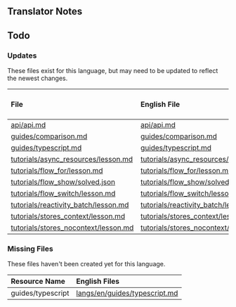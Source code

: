 
## Translator Notes

## Todo

### Updates  
These files exist for this language, but may need to be updated to reflect the newest changes.  
<!--MM:START (UPDATED:lang=ko-kr) -->
| File                                                                                                                                     | English File                                                                                                                          | Last Updated (EN)                                                                                   | Last Updated (KO-KR)                                                                               |
| :--------------------------------------------------------------------------------------------------------------------------------------- | :------------------------------------------------------------------------------------------------------------------------------------ | :-------------------------------------------------------------------------------------------------- | :------------------------------------------------------------------------------------------------- |
| [api/api.md](https://github.com/solidjs/solid-docs/tree/main/langs/ko-kr/api/api.md)                                                     | [api/api.md](https://github.com/solidjs/solid-docs/tree/main/langs/en/api/api.md)                                                     | [2/16/2023](https://github.com/solidjs/solid-docs/commit/02be4b4d3c9952f19d23d644f67e3bcbb4525d81)  | [9/10/2022](https://github.com/solidjs/solid-docs/commit/97f41fa02a81dd8ce917b8c5b5f592dde0b07dd1) |
| [guides/comparison.md](https://github.com/solidjs/solid-docs/tree/main/langs/ko-kr/guides/comparison.md)                                 | [guides/comparison.md](https://github.com/solidjs/solid-docs/tree/main/langs/en/guides/comparison.md)                                 | [9/10/2022](https://github.com/solidjs/solid-docs/commit/97f41fa02a81dd8ce917b8c5b5f592dde0b07dd1)  | [9/7/2022](https://github.com/solidjs/solid-docs/commit/7a0656c409728d26f791ad1e30648171963a5316)  |
| [guides/typescript.md](https://github.com/solidjs/solid-docs/tree/main/langs/ko-kr/guides/typescript.md)                                 | [guides/typescript.md](https://github.com/solidjs/solid-docs/tree/main/langs/en/guides/typescript.md)                                 | [9/10/2022](https://github.com/solidjs/solid-docs/commit/97f41fa02a81dd8ce917b8c5b5f592dde0b07dd1)  | [9/7/2022](https://github.com/solidjs/solid-docs/commit/7a0656c409728d26f791ad1e30648171963a5316)  |
| [tutorials/async_resources/lesson.md](https://github.com/solidjs/solid-docs/tree/main/langs/ko-kr/tutorials/async_resources/lesson.md)   | [tutorials/async_resources/lesson.md](https://github.com/solidjs/solid-docs/tree/main/langs/en/tutorials/async_resources/lesson.md)   | [10/30/2022](https://github.com/solidjs/solid-docs/commit/df4b4f089f2bb404dcf0815ab3fe65c69ace8c4e) | [5/25/2022](https://github.com/solidjs/solid-docs/commit/5e19160028a8f26c68fd43e943711696b4f30e0c) |
| [tutorials/flow_for/lesson.md](https://github.com/solidjs/solid-docs/tree/main/langs/ko-kr/tutorials/flow_for/lesson.md)                 | [tutorials/flow_for/lesson.md](https://github.com/solidjs/solid-docs/tree/main/langs/en/tutorials/flow_for/lesson.md)                 | [5/7/2022](https://github.com/solidjs/solid-docs/commit/fcb19d8a5d1cb6d494f52237fdce72d5fab522ca)   | [3/9/2022](https://github.com/solidjs/solid-docs/commit/512c05f719855211be498125e74e8019cc5ba130)  |
| [tutorials/flow_show/solved.json](https://github.com/solidjs/solid-docs/tree/main/langs/ko-kr/tutorials/flow_show/solved.json)           | [tutorials/flow_show/solved.json](https://github.com/solidjs/solid-docs/tree/main/langs/en/tutorials/flow_show/solved.json)           | [2/20/2022](https://github.com/solidjs/solid-docs/commit/9af62b862bf06ae15e5d84200a01befac4aab5f3)  | [1/17/2022](https://github.com/solidjs/solid-docs/commit/51a733ad99a552bc379d864a98460861a05771c9) |
| [tutorials/flow_switch/lesson.md](https://github.com/solidjs/solid-docs/tree/main/langs/ko-kr/tutorials/flow_switch/lesson.md)           | [tutorials/flow_switch/lesson.md](https://github.com/solidjs/solid-docs/tree/main/langs/en/tutorials/flow_switch/lesson.md)           | [1/25/2023](https://github.com/solidjs/solid-docs/commit/f664862fd1aeea273248014e03562155ce70da69)  | [3/9/2022](https://github.com/solidjs/solid-docs/commit/512c05f719855211be498125e74e8019cc5ba130)  |
| [tutorials/reactivity_batch/lesson.md](https://github.com/solidjs/solid-docs/tree/main/langs/ko-kr/tutorials/reactivity_batch/lesson.md) | [tutorials/reactivity_batch/lesson.md](https://github.com/solidjs/solid-docs/tree/main/langs/en/tutorials/reactivity_batch/lesson.md) | [9/10/2022](https://github.com/solidjs/solid-docs/commit/97f41fa02a81dd8ce917b8c5b5f592dde0b07dd1)  | [5/25/2022](https://github.com/solidjs/solid-docs/commit/5e19160028a8f26c68fd43e943711696b4f30e0c) |
| [tutorials/stores_context/lesson.md](https://github.com/solidjs/solid-docs/tree/main/langs/ko-kr/tutorials/stores_context/lesson.md)     | [tutorials/stores_context/lesson.md](https://github.com/solidjs/solid-docs/tree/main/langs/en/tutorials/stores_context/lesson.md)     | [3/20/2023](https://github.com/solidjs/solid-docs/commit/14a0d3f0d63e944b75a34d1f2749b649bfacd5c9)  | [5/25/2022](https://github.com/solidjs/solid-docs/commit/5e19160028a8f26c68fd43e943711696b4f30e0c) |
| [tutorials/stores_nocontext/lesson.md](https://github.com/solidjs/solid-docs/tree/main/langs/ko-kr/tutorials/stores_nocontext/lesson.md) | [tutorials/stores_nocontext/lesson.md](https://github.com/solidjs/solid-docs/tree/main/langs/en/tutorials/stores_nocontext/lesson.md) | [3/20/2023](https://github.com/solidjs/solid-docs/commit/14a0d3f0d63e944b75a34d1f2749b649bfacd5c9)  | [5/25/2022](https://github.com/solidjs/solid-docs/commit/5e19160028a8f26c68fd43e943711696b4f30e0c) |

<!--MM:END-->
### Missing Files  
These files haven't been created yet for this language.  
<!--MM:START (CREATED:lang=ko-kr) -->
| Resource Name     | English Files                                                                                                  |
| :---------------- | :------------------------------------------------------------------------------------------------------------- |
| guides/typescript | [langs/en/guides/typescript.md](https://github.com/solidjs/solid-docs/tree/main/langs/en/guides/typescript.md) |
<!--MM:END-->
        